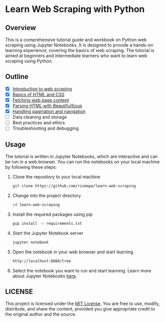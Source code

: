 # Learn Web Scraping with Python

## Overview

This is a comprehensive tutorial guide and workbook on Python web scraping using Jupyter Notebooks. It is designed to provide a hands-on learning experience, covering the basics of web scraping. The tutorial is aimed at beginners and intermediate learners who want to learn web scraping using Python.

## Outline

- [X] [Introduction to web scraping](01-introduction.ipynb)
- [X] [Basics of HTML and CSS](02-basics-of-html-and-css.ipynb)
- [X] [Fetching web page content](03-fetching-web-page-content.ipynb)
- [X] [Parsing HTML with BeautifulSoup](04-parsing-with-beautifulsoup.ipynb)
- [X] [Handling pagination and navigation](05-pagination-and-navigation.ipynb)
- [ ] Data cleaning and storage
- [ ] Best practices and ethics
- [ ] Troubleshooting and debugging

## Usage

The tutorial is written in Jupyter Notebooks, which are interactive and can be run in a web browser. You can run the notebooks on your local machine by following these steps:

1. Clone the repository to your local machine

    ```bash
    git clone https://github.com/rixmape/learn-web-scraping
    ```

2. Change into the project directory

    ```bash
    cd learn-web-scraping
    ```

3. Install the required packages using pip

    ```bash
    pip install -r requirements.txt
    ```

4. Start the Jupyter Notebook server

    ```bash
    jupyter notebook
    ```

5. Open the notebook in your web browser and start learning

    ```bash
    http://localhost:8888/tree
    ```

6. Select the notebook you want to run and start learning. Learn more about Jupyter Notebooks [here](https://docs.jupyter.org/en/latest/).

## LICENSE

This project is licensed under the [MIT License](LICENSE). You are free to use, modify, distribute, and share the content, provided you give appropriate credit to the original author and the source.
